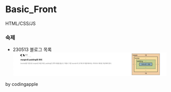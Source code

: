 # Basic_Front
HTML/CSS/JS

### 숙제
- 230513 블로그 목록
![](/HTML_CSS/img/homework/230513blogtitle.png)


by codingapple